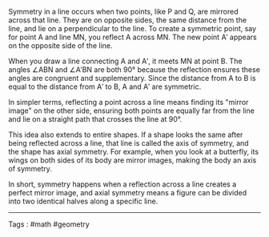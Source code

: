 Symmetry in a line occurs when two points, like P and Q, are mirrored across that line. They are on opposite sides, the same distance from the line, and lie on a perpendicular to the line. To create a symmetric point, say for point A and line MN, you reflect A across MN. The new point A′ appears on the opposite side of the line. 

When you draw a line connecting A and A′, it meets MN at point B. The angles ∠ABN and ∠A′BN are both 90° because the reflection ensures these angles are congruent and supplementary. Since the distance from A to B is equal to the distance from A′ to B, A and A′ are symmetric.

In simpler terms, reflecting a point across a line means finding its "mirror image" on the other side, ensuring both points are equally far from the line and lie on a straight path that crosses the line at 90°.

This idea also extends to entire shapes. If a shape looks the same after being reflected across a line, that line is called the axis of symmetry, and the shape has axial symmetry. For example, when you look at a butterfly, its wings on both sides of its body are mirror images, making the body an axis of symmetry.

In short, symmetry happens when a reflection across a line creates a perfect mirror image, and axial symmetry means a figure can be divided into two identical halves along a specific line.
____
Tags : #math #geometry